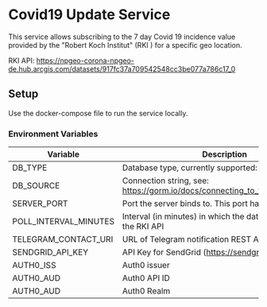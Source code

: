 # Covid19 Update Service

This service allows subscribing to the 7 day Covid 19 incidence value provided by the "Robert Koch Institut" (RKI
) for a specific geo location.

RKI API: https://npgeo-corona-npgeo-de.hub.arcgis.com/datasets/917fc37a709542548cc3be077a786c17_0

## Setup

Use the docker-compose file to run the service locally.

### Environment Variables

|  Variable   | Description |
|-------------|-------------|
|   DB_TYPE   | Database type, currently supported: `sqlite3` and `mysql` |
|  DB_SOURCE  | Connection string, see: https://gorm.io/docs/connecting_to_the_database.html |
| SERVER_PORT | Port the server binds to. This port has to be exposed! |
| POLL_INTERVAL_MINUTES | Interval (in minutes) in which the data is retrieved from the RKI API |
| TELEGRAM_CONTACT_URI | URL of Telegram notification REST API |
| SENDGRID_API_KEY | API Key for SendGrid (https://sendgrid.com) |
| AUTH0_ISS | Auth0 issuer |
| AUTH0_AUD | Auth0 API ID |
| AUTH0_AUD | Auth0 Realm |